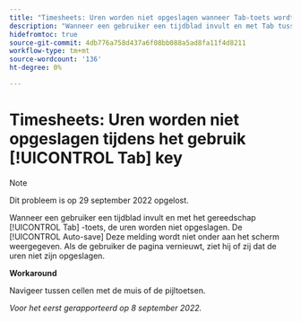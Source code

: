 ```yaml
---
title: "Timesheets: Uren worden niet opgeslagen wanneer Tab-toets wordt gebruikt."
description: "Wanneer een gebruiker een tijdblad invult en met Tab tussen cellen navigeert, worden de uren niet bewaard. De melding Automatisch opslaan wordt niet onder aan het scherm weergegeven en als de gebruiker de pagina vernieuwt, ziet hij of zij dat de uren niet zijn opgeslagen."
hidefromtoc: true
source-git-commit: 4db776a758d437a6f08bb088a5ad8fa11f4d8211
workflow-type: tm+mt
source-wordcount: '136'
ht-degree: 0%

---
```



# Timesheets: Uren worden niet opgeslagen tijdens het gebruik [!UICONTROL Tab] key

>[!NOTE]
>
>Dit probleem is op 29 september 2022 opgelost.

Wanneer een gebruiker een tijdblad invult en met het gereedschap [!UICONTROL Tab] -toets, de uren worden niet opgeslagen. De [!UICONTROL Auto-save] Deze melding wordt niet onder aan het scherm weergegeven. Als de gebruiker de pagina vernieuwt, ziet hij of zij dat de uren niet zijn opgeslagen.

**Workaround**

Navigeer tussen cellen met de muis of de pijltoetsen.

_Voor het eerst gerapporteerd op 8 september 2022._

